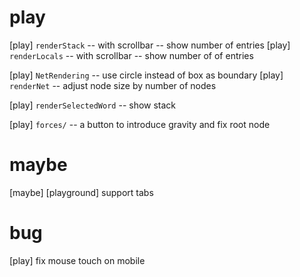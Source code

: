 # play

[play] `renderStack` -- with scrollbar -- show number of entries
[play] `renderLocals` -- with scrollbar -- show number of of entries

[play] `NetRendering` -- use circle instead of box as boundary
[play] `renderNet` -- adjust node size by number of nodes

[play] `renderSelectedWord` -- show stack

[play] `forces/` -- a button to introduce gravity and fix root node

# maybe

[maybe] [playground] support tabs

# bug

[play] fix mouse touch on mobile
